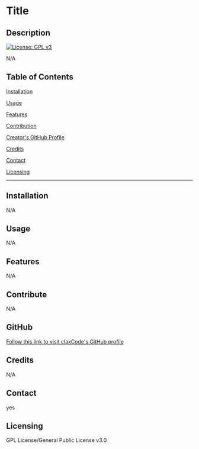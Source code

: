 
  
  # Title

  

  ## Description

  [![License: GPL v3](https://img.shields.io/badge/License-GPLv3-blue.svg)](https://www.gnu.org/licenses/gpl-3.0)

  N/A


  ## Table of Contents

  [Installation](#installation)
  
  [Usage](#usage)

  [Features](#features)

  [Contribution](#contribute)

  [Creator's GitHub Profile](#github)

  [Credits](#credits)

  [Contact](#contact)

  [Licensing](#licensing)

**************************

  ## Installation

  N/A

  ## Usage

  N/A


  ## Features

  N/A

  ## Contribute

  N/A

  ## GitHub

  <a href="https://www.github.com/claxCode" target="_blank">Follow this link to visit claxCode's GitHub profile</a>

  ## Credits

  N/A

  ## Contact

  yes

  ## Licensing

  GPL License/General Public License v3.0
  
